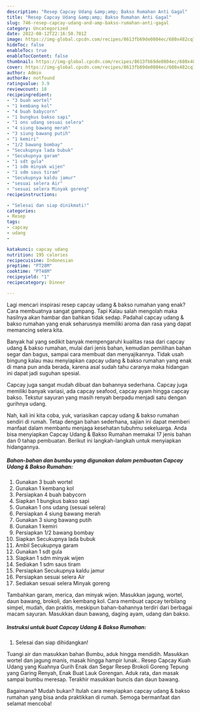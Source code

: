 ```yaml
---
description: "Resep Capcay Udang &amp;amp; Bakso Rumahan Anti Gagal"
title: "Resep Capcay Udang &amp;amp; Bakso Rumahan Anti Gagal"
slug: 746-resep-capcay-udang-and-amp-bakso-rumahan-anti-gagal
category: Uncategorized
date: 2022-08-12T22:16:50.701Z
image: https://img-global.cpcdn.com/recipes/8613fb69de0804ec/680x482cq70/capcay-udang-bakso-rumahan-foto-resep-utama.jpg
hideToc: false
enableToc: true
enableTocContent: false
thumbnail: https://img-global.cpcdn.com/recipes/8613fb69de0804ec/680x482cq70/capcay-udang-bakso-rumahan-foto-resep-utama.jpg
cover: https://img-global.cpcdn.com/recipes/8613fb69de0804ec/680x482cq70/capcay-udang-bakso-rumahan-foto-resep-utama.jpg
author: Admin
authorAv: notfound
ratingvalue: 3.9
reviewcount: 18
recipeingredient:
- "3 buah wortel"
- "1 kembang kol"
- "4 buah babycorn"
- "1 bungkus bakso sapi"
- "1 ons udang sesuai selera"
- "4 siung bawang merah"
- "3 siung bawang putih"
- "1 kemiri"
- "1/2 bawang bombay"
- "Secukupnya lada bubuk"
- "Secukupnya garam"
- "1 sdt gula"
- "1 sdm minyak wijen"
- "1 sdm saus tiram"
- "Secukupnya kaldu jamur"
- "sesuai selera Air"
- "sesuai selera Minyak goreng"
recipeinstructions:

- "Selesai dan siap dinikmati!"
categories:
- Resep
tags:
- capcay
- udang
- 

katakunci: capcay udang  
nutrition: 195 calories
recipecuisine: Indonesian
preptime: "PT28M"
cooktime: "PT48M"
recipeyield: "1"
recipecategory: Dinner

---
```



Lagi mencari inspirasi resep capcay udang &amp; bakso rumahan yang enak? Cara membuatnya sangat gampang. Tapi Kalau salah mengolah maka hasilnya akan hambar dan bahkan tidak sedap. Padahal capcay udang &amp; bakso rumahan yang enak seharusnya memiliki aroma dan rasa yang dapat memancing selera kita.


Banyak hal yang sedikit banyak mempengaruhi kualitas rasa dari capcay udang &amp; bakso rumahan, mulai dari jenis bahan, kemudian pemilihan bahan segar dan bagus, sampai cara membuat dan menyajikannya. Tidak usah bingung kalau mau menyiapkan capcay udang &amp; bakso rumahan yang enak di mana pun anda berada, karena asal sudah tahu caranya maka hidangan ini dapat jadi suguhan spesial.

Capcay juga sangat mudah dibuat dan bahannya sederhana. Capcay juga memiliki banyak variasi, ada capcay seafood, capcay ayam hingga capcay bakso. Tekstur sayuran yang masih renyah berpadu menjadi satu dengan gurihnya udang.


Nah, kali ini kita coba, yuk, variasikan capcay udang &amp; bakso rumahan sendiri di rumah. Tetap dengan bahan sederhana, sajian ini dapat memberi manfaat dalam membantu menjaga kesehatan tubuhmu sekeluarga. Anda bisa menyiapkan Capcay Udang &amp; Bakso Rumahan memakai 17 jenis bahan dan 0 tahap pembuatan. Berikut ini langkah-langkah untuk menyiapkan hidangannya.

<!--inarticleads1-->

##### Bahan-bahan dan bumbu yang digunakan dalam pembuatan Capcay Udang &amp; Bakso Rumahan:

1. Gunakan 3 buah wortel
1. Gunakan 1 kembang kol
1. Persiapkan 4 buah babycorn
1. Siapkan 1 bungkus bakso sapi
1. Gunakan 1 ons udang (sesuai selera)
1. Persiapkan 4 siung bawang merah
1. Gunakan 3 siung bawang putih
1. Gunakan 1 kemiri
1. Persiapkan 1/2 bawang bombay
1. Siapkan Secukupnya lada bubuk
1. Ambil Secukupnya garam
1. Gunakan 1 sdt gula
1. Siapkan 1 sdm minyak wijen
1. Sediakan 1 sdm saus tiram
1. Persiapkan Secukupnya kaldu jamur
1. Persiapkan sesuai selera Air
1. Sediakan sesuai selera Minyak goreng


Tambahkan garam, merica, dan minyak wijen. Masukkan jagung, wortel, daun bawang, brokoli, dan kembang kol. Cara membuat capcay terbilang simpel, mudah, dan praktis, meskipun bahan-bahannya terdiri dari berbagai macam sayuran. Masukkan daun bawang, daging ayam, udang dan bakso. 

<!--inarticleads2-->

##### Instruksi untuk buat Capcay Udang &amp; Bakso Rumahan:


1. Selesai dan siap dihidangkan!

Tuangi air dan masukkan bahan Bumbu, aduk hingga mendidih. Masukkan wortel dan jagung manis, masak hingga hampir lunak.. Resep Capcay Kuah Udang yang Kuahnya Gurih Enak dan Segar Resep Brokoli Goreng Tepung yang Garing Renyah, Enak Buat Lauk Gorengan. Aduk rata, dan masak sampai bumbu meresap. Terakhir masukkan buncis dan daun bawang. 

Bagaimana? Mudah bukan? Itulah cara menyiapkan capcay udang &amp; bakso rumahan yang bisa anda praktikkan di rumah. Semoga bermanfaat dan selamat mencoba!
